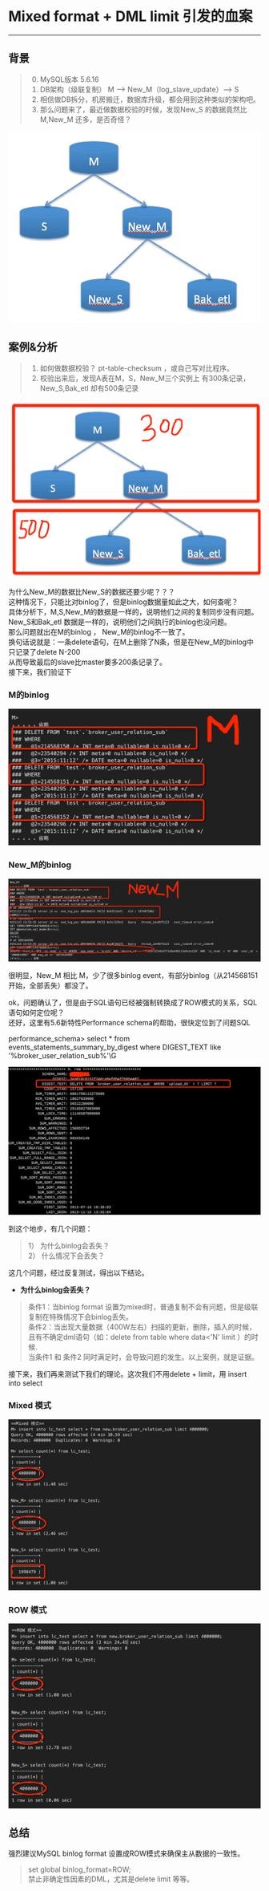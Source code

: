 # Mixed format + DML limit 引发的血案

---

## 背景

> 0. MySQL版本 5.6.16
> 1. DB架构（级联复制） M --> New_M（log_slave_update）--> S  
> 2. 相信做DB拆分，机房搬迁，数据库升级，都会用到这种类似的架构吧。 
> 3. 那么问题来了，最近做数据校验的时候，发现New_S 的数据竟然比 M,New_M 还多，是否奇怪？   


![m](image/m_s_s.png "m")



## 案例&分析

> 1. 如何做数据校验？  pt-table-checksum ，或自己写对比程序。  
> 2. 校验出来后，发现A表在M，S，New_M三个实例上 有300条记录， New_S,Bak_etl 却有500条记录  



![m](image/m_s_s_2.png "m")


为什么New_M的数据比New_S的数据还要少呢？？？  
这种情况下，只能比对binlog了，但是binlog数据量如此之大，如何查呢？  
具体分析下，M,S,New_M的数据是一样的，说明他们之间的复制同步没有问题。  
New_S和Bak_etl 数据是一样的，说明他们之间执行的binlog也没问题。  
那么问题就出在M的binlog ， New_M的binlog不一致了。  
换句话说就是：一条delete语句，在M上删除了N条，但是在New_M的binlog中只记录了delete N-200  
从而导致最后的slave比master要多200条记录了。  
接下来，我们验证下  

### M的binlog


![m](image/m_s_s_3.png "m")


 
### New_M的binlog

![m](image/m_s_s_4.png "m")


很明显，New_M 相比 M，少了很多binlog event，有部分binlog（从214568151开始，全部丢失）都没了。


ok，问题确认了，但是由于SQL语句已经被强制转换成了ROW模式的关系，SQL语句如何定位呢？  
还好，这里有5.6新特性Performance schema的帮助，很快定位到了问题SQL

performance_schema> select * from events_statements_summary_by_digest where DIGEST_TEXT like '%broker_user_relation_sub%'\G

![m](image/m_s_s_7.png "m")


到这个地步，有几个问题：

> 1） 为什么binlog会丢失？  
> 2） 什么情况下会丢失？  

这几个问题，经过反复测试，得出以下结论。

* **为什么binlog会丢失？**

> 条件1：当binlog format 设置为mixed时，普通复制不会有问题，但是级联复制在特殊情况下会binlog丢失。  
> 条件2：当出现大量数据（400W左右）扫描的更新，删除，插入的时候，且有不确定dml语句（如：delete from table where data<'N' limit ）的时候.  
> 当条件1 和 条件2 同时满足时，会导致问题的发生。以上案例，就是证据。  


接下来，我们再来测试下我们的理论。这次我们不用delete + limit，用 insert into select  


### Mixed 模式


![m](image/m_s_s_5.png "m")


### ROW 模式

![m](image/m_s_s_6.png "m")



## 总结

强烈建议MySQL binlog format 设置成ROW模式来确保主从数据的一致性。

>  set global binlog_format=ROW;  
>  禁止非确定性因素的DML，尤其是delete limit 等等。

 
